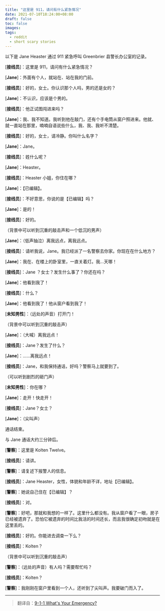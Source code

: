 ```yaml
---
title: "这里是 911，请问有什么紧急情况"
date: 2021-07-10T18:24:00+08:00
draft: false
toc: false
images:
tags: 
  - reddit
  - short scary stories
---
```


以下是 Jane Heaster 通过 911 紧急呼叫 Greenbrier 县警长办公室的记录。

\[**接线员**]：这里是 911，请问有什么紧急情况？

\[**Jane**]：外面有个人，就站在、站在我的门前。

\[**接线员**]：好的，女士。你认识那个人吗，男的还是女的？

\[**Jane**]：不认识，应该是个男的。

\[**接线员**]：他正试图闯进来吗？

\[**Jane**]：我、我不知道。我听到他在敲门，还有个手电筒从窗户照进来。他就、就一直站在那里，喃喃自语说些什么，我、我、我听不清楚。

\[**接线员**]：好的，女士，请冷静。你叫什么名字？

\[**Jane**]：Jane。

\[**接线员**]：姓什么呢？

\[**Jane**]：Heaster。

\[**接线员**]：Heaster 小姐，你住在哪？

\[**Jane**]：【已编辑】。

\[**接线员**]：不好意思，你说的是【已编辑】吗？

\[**Jane**]：是的！

\[**接线员**]：好的。

（背景中可以听到沉重的敲击声和一个低沉的男声）

\[**Jane**]：（低声抽泣）离我远点，离我远点。

\[**接线员**]：请听我说，Jane。我已经派了一名警察去你家。你现在在什么地方？

\[**Jane**]：我在、在楼上的卧室里，一直关着灯。我...天哪！

\[**接线员**]：Jane ？女士？发生什么事了？你还在吗？

\[**Jane**]：他看到我了！

\[**接线员**]：什么？

\[**Jane**]：他看到我了！他从窗户看到我了！

\[**未知男性**]：（远处的声音）打开门！

（背景中可以听到沉重的敲击声）

\[**Jane**]：（大喊）离我远点！

\[**接线员**]：Jane？发生了什么？

\[**Jane**]：……离我远点！

\[**接线员**]：Jane，和我保持通话，好吗？警察马上就要到了。

（可以听到剧烈的砸门声）

\[**未知男性**]：你在哪？

\[**Jane**]：走开！快走开！

\[**接线员**]：Jane？女士？

\[**Jane**]：（尖叫声）

通话结束。

与 Jane 通话大约三分钟后。

\[**警察**]：这里是 Kolten Twelve。

\[**接线员**]：请讲。

\[**警察**]：请复述下报警人的信息。

\[**接线员**]：Jane Heaster，女性，体貌和年龄不详，地址【已编辑】。

\[**警察**]：她说自己住在【已编辑】？

\[**接线员**]：对。

\[**警察**]：好吧，那就和我想的一样了。这里什么都没有。我从窗户看了一眼，房子已经被遗弃了。恐怕它被遗弃的时间比我活的时间还长，而且我很确定初吻就是在这里丢的。

\[**接线员**]：好的。你能进去调查一下么？

\[**接线员**]：Kolten？

（背景中可以听到沉重的敲击声）

\[**警察**]：（远处的声音）有人吗？需要帮忙吗？

\[**接线员**]：Kolten？

\[**警察**]：我刚刚在窗户里看到一个人，还听到了尖叫声。我要破门而入了。

------

> 翻译自：[9-1-1 What's Your Emergency?](https://www.reddit.com/r/shortscarystories/comments/nzxmq0/911_whats_your_emergency/)


